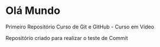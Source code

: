 # Olá Mundo
 Primeiro Repositório Curso de Git e GitHub - Curso em Vídeo

 Repositório criado para realizar o teste de Commit
